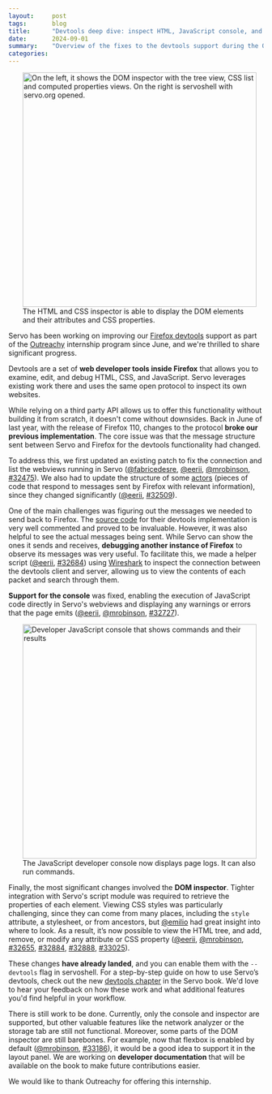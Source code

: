 ```yaml
---
layout:     post
tags:       blog
title:      "Devtools deep dive: inspect HTML, JavaScript console, and more!"
date:       2024-09-01
summary:    "Overview of the fixes to the devtools support during the Outreachy internship"
categories:
---
```


<figure class="_figr"><a href="{{ '/img/blog/devtools-inspector.png' | url }}"><img src="{{ '/img/blog/devtools-inspector.png' | url }}"
    alt="On the left, it shows the DOM inspector with the tree view, CSS list and computed properties views. On the right is servoshell with servo.org opened."></a>
<figcaption>The HTML and CSS inspector is able to display the DOM elements and their attributes and CSS properties.</figcaption></figure>

<span class=_floatmin></span>Servo has been working on improving our [Firefox devtools](https://firefox-source-docs.mozilla.org/devtools-user) support as part of the [Outreachy](https://www.outreachy.org) internship program since June, and we're thrilled to share significant progress.

Devtools are a set of **web developer tools inside Firefox** that allows you to examine, edit, and debug HTML, CSS, and JavaScript.
Servo leverages existing work there and uses the same open protocol to inspect its own websites.

While relying on a third party API allows us to offer this functionality without building it from scratch, it doesn't come without downsides.
Back in June of last year, with the release of Firefox 110, changes to the protocol **broke our previous implementation**.
The core issue was that the message structure sent between Servo and Firefox for the devtools functionality had changed.

To address this, we first updated an existing patch to fix the connection and list the webviews running in Servo ([@fabricedesre](https://github.com/fabricedesre), [@eerii](https://github.com/eerii), [@mrobinson](https://github.com/mrobinson), [#32475](https://github.com/servo/servo/pull/32475)).
We also had to update the structure of some [actors](https://firefox-source-docs.mozilla.org/devtools/backend/actor-hierarchy.html) (pieces of code that respond to messages sent by Firefox with relevant information), since they changed significantly ([@eerii](https://github.com/eerii), [#32509](https://github.com/servo/servo/pull/32509)).

One of the main challenges was figuring out the messages we needed to send back to Firefox.
The [source code](https://searchfox.org/mozilla-central/source/devtools/server/actors) for their devtools implementation is very well commented and proved to be invaluable.
However, it was also helpful to see the actual messages being sent.
While Servo can show the ones it sends and receives, **debugging another instance of Firefox** to observe its messages was very useful.
To facilitate this, we made a helper script ([@eerii](https://github.com/eerii), [#32684](https://github.com/servo/servo/pull/32684)) using [Wireshark](https://www.wireshark.org) to inspect the connection between the devtools client and server, allowing us to view the contents of each packet and search through them.

**Support for the console** was fixed, enabling the execution of JavaScript code directly in Servo's webviews and displaying any warnings or errors that the page emits ([@eerii](https://github.com/eerii), [@mrobinson](https://github.com/mrobinson), [#32727](https://github.com/servo/servo/pull/32727)).

<figure class="_figr"><a href="{{ '/img/blog/devtools-console.png' | url }}"><img src="{{ '/img/blog/devtools-console.png' | url }}"
    alt="Developer JavaScript console that shows commands and their results"></a>
<figcaption>The JavaScript developer console now displays page logs.
It can also run commands.</figcaption></figure>

<span class=_floatmin></span>Finally, the most significant changes involved the **DOM inspector**.
Tighter integration with Servo's script module was required to retrieve the properties of each element.
Viewing CSS styles was particularly challenging, since they can come from many places, including the `style` attribute, a stylesheet, or from ancestors, but [@emilio](https://github.com/emilio) had great insight into where to look.
As a result, it’s now possible to view the HTML tree, and add, remove, or modify any attribute or CSS property ([@eerii](https://github.com/eerii), [@mrobinson](https://github.com/mrobinson), [#32655](https://github.com/servo/servo/pull/32655), [#32884](https://github.com/servo/servo/pull/32884), [#32888](https://github.com/servo/servo/pull/32888), [#33025](https://github.com/servo/servo/pull/33025)).

These changes **have already landed**, and you can enable them with the `--devtools` flag in servoshell.
For a step-by-step guide on how to use Servo’s devtools, check out the new [devtools chapter](https://book.servo.org/hacking/using-devtools.html) in the Servo book.
We'd love to hear your feedback on how these work and what additional features you'd find helpful in your workflow.

There is still work to be done.
Currently, only the console and inspector are supported, but other valuable features like the network analyzer or the storage tab are still not functional.
Moreover, some parts of the DOM inspector are still barebones.
For example, now that flexbox is enabled by default ([@mrobinson](https://github.com/mrobinson), [#33186](https://github.com/servo/servo/pull/33186)), it would be a good idea to support it in the layout panel.
We are working on **developer documentation** that will be available on the book to make future contributions easier.

We would like to thank Outreachy for offering this internship.

<style>
    /* guaranteed minimum width for first paragraph after a float */
    ._floatmin {
        display: block;
        width: 13em;
        overflow: hidden;
    }
    ._none {
        display: none;
    }
    ._fig:not(#specificity) {
        width: 33em;
        max-width: 100%;
        margin: 1em auto;
    }
    ._fig > ._flex {
        display: flex;
    }
    ._fig table {
        text-align: initial;
    }
    ._fig figcaption._notes {
        text-align: left;
        width: max-content;
        max-width: 100%;
    }
    ._figl:not(#specificity),
    ._figr:not(#specificity) {
        margin: 0 1em 1em;
    }
    ._figl {
        float: left;
        max-width: 100%;
    }
    ._figr {
        float: right;
        clear: right;
        max-width: 100%;
    }
    ._figl > figcaption,
    ._figr > figcaption,
    ._figl > iframe,
    ._figr > iframe,
    ._figl > video,
    ._figr > video,
    ._figl > a > img,
    ._figr > a > img {
        width: 33em;
        max-width: 100%;
    }
    ._runin {
        margin-bottom: 1em;
    }
    ._runin > p,
    ._runin > h2 {
        display: inline;
    }
    ._correction {
        max-width: 33em;
        margin: 1em auto;
        border-bottom: 1px solid;
        padding-bottom: 1em;
    }
    ._note {
        margin: 1em 1em;
        border-left: 1px solid;
        padding-left: 1em;
        opacity: 0.75;
    }
</style>
